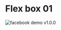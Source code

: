 ﻿# Flex box 01

![facebook demo v1.0.0](https://github.com/AndriiKot/Flex-box__01/blob/main/__demo__/__facebook__v1_0_0__.png)